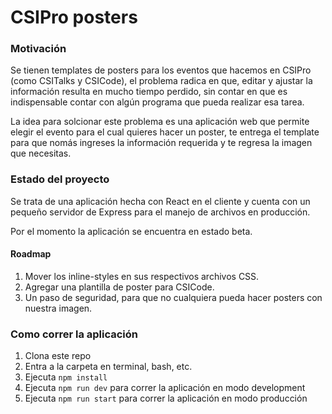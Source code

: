 # CSIPro posters

### Motivación

Se tienen templates de posters para los eventos que hacemos en CSIPro (como CSITalks y CSICode), el problema radica en que, editar y ajustar la información resulta en mucho tiempo perdido, sin contar en que es indispensable contar con algún programa que pueda realizar esa tarea.

La idea para solcionar este problema es una aplicación web que permite elegir el evento para el cual quieres hacer un poster, te entrega el template para que nomás ingreses la información requerida y te regresa la imagen que necesitas.

### Estado del proyecto

Se trata de una aplicación hecha con React en el cliente y cuenta con un pequeño servidor de Express para el manejo de archivos en producción.

Por el momento la aplicación se encuentra en estado beta.

#### Roadmap

1. Mover los inline-styles en sus respectivos archivos CSS.
2. Agregar una plantilla de poster para CSICode.
3. Un paso de seguridad, para que no cualquiera pueda hacer posters con nuestra imagen.

### Como correr la aplicación

1. Clona este repo
2. Entra a la carpeta en terminal, bash, etc.
3. Ejecuta ```npm install```
4. Ejecuta ```npm run dev``` para correr la aplicación en modo development
5. Ejecuta ```npm run start``` para correr la aplicación en modo producción
